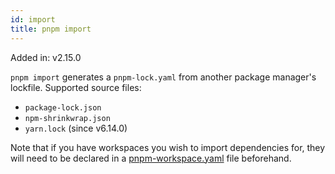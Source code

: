 ```yaml
---
id: import
title: pnpm import
---
```


Added in: v2.15.0

`pnpm import` generates a `pnpm-lock.yaml` from another package manager's lockfile. Supported source files:
* `package-lock.json`
* `npm-shrinkwrap.json`
* `yarn.lock` (since v6.14.0)

Note that if you have workspaces you wish to import dependencies for, they will need to be declared in a [pnpm-workspace.yaml](../pnpm-workspace_yaml.md) file beforehand.
